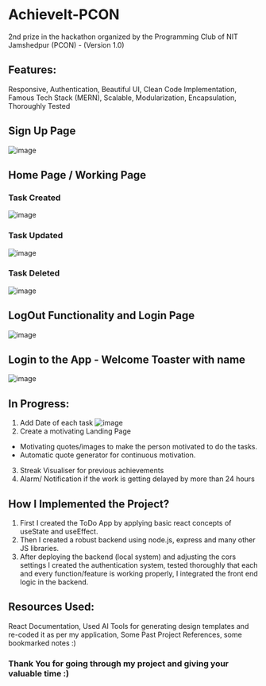 # AchieveIt-PCON

2nd prize in the hackathon organized by the Programming Club of NIT Jamshedpur (PCON) - (Version 1.0)

## Features:

Responsive, Authentication, Beautiful UI, Clean Code Implementation, Famous Tech Stack (MERN), Scalable, Modularization, Encapsulation, Thoroughly Tested

## Sign Up Page
![image](https://github.com/someshjoyguru/ToDo-App-PCON/assets/99559848/06c2a5bc-061e-44e6-b2e2-a1b78e313e23)

## Home Page / Working Page

### Task Created

![image](https://github.com/someshjoyguru/ToDo-App-PCON/assets/99559848/ec73ab5b-0e48-4852-9923-22b033cc51c4)

### Task Updated

![image](https://github.com/someshjoyguru/ToDo-App-PCON/assets/99559848/5e3f37ea-14f8-4ff4-ab09-1169a724b750)

### Task Deleted

![image](https://github.com/someshjoyguru/ToDo-App-PCON/assets/99559848/4095217d-96dd-41c9-907c-e10165665e37)

## LogOut Functionality and Login Page

![image](https://github.com/someshjoyguru/ToDo-App-PCON/assets/99559848/3939f552-aec6-4280-8a61-80af018f6274)

## Login to the App - Welcome Toaster with name

![image](https://github.com/someshjoyguru/ToDo-App-PCON/assets/99559848/6abdfb89-3cd2-4935-b331-07ba4d877855)


## In Progress:

1) Add Date of each task
  ![image](https://github.com/someshjoyguru/ToDo-App-PCON/assets/99559848/b7b4914d-e8cc-48a2-8314-e4ae0f99ec65)
2) Create a motivating Landing Page
- Motivating quotes/images to make the person motivated to do the tasks.
- Automatic quote generator for continuous motivation.
3) Streak Visualiser for previous achievements
4) Alarm/ Notification if the work is getting delayed by more than 24 hours


## How I Implemented the Project?

1) First I created the ToDo App by applying basic react concepts of useState and useEffect.
2) Then I created a robust backend using node.js, express and many other JS libraries.
3) After deploying the backend (local system) and adjusting the cors settings I created the authentication system, tested thoroughly that each and every function/feature is working properly, I integrated the front end logic in the backend.

## Resources Used:

React Documentation, Used AI Tools for generating design templates and re-coded it as per my application, Some Past Project References, some bookmarked notes :)

### Thank You for going through my project and giving your valuable time :) 
